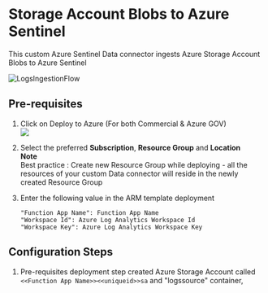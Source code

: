 # Storage Account Blobs to Azure Sentinel
This custom Azure Sentinel Data connector ingests Azure Storage Account Blobs to Azure Sentinel

![LogsIngestionFlow](./images/LogsIngestionFlow.PNG) 

## **Pre-requisites**

1. Click on Deploy to Azure (For both Commercial & Azure GOV)  
   <a href="https://portal.azure.com/#create/Microsoft.Template/uri/https%3A%2F%2Fraw.githubusercontent.com%2Fnevermoe%2FAzureStorageAccountBlobsIngestion%2Fmain%2Fazuredeploy.json" target="_blank">
    <img src="https://aka.ms/deploytoazurebutton"/>
	</a>
  

2. Select the preferred **Subscription**, **Resource Group** and **Location**  
   **Note**  
   Best practice : Create new Resource Group while deploying - all the resources of your custom Data connector will reside in the newly created Resource 
   Group
   
3. Enter the following value in the ARM template deployment
	```
	"Function App Name": Function App Name
	"Workspace Id": Azure Log Analytics Workspace Id​
	"Workspace Key": Azure Log Analytics Workspace Key
	```

## Configuration Steps

1. Pre-requisites deployment step created Azure Storage Account called ```<<Function App Name>><<uniqueid>>sa``` and "logssource" container, 

